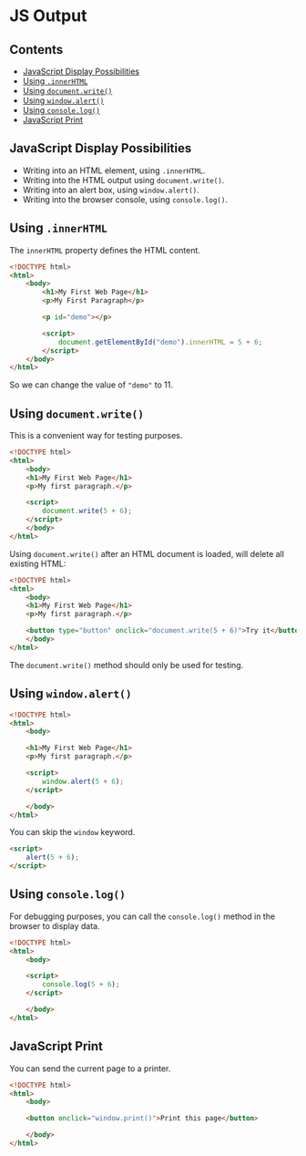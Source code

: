 # JS Output

## Contents

- [JavaScript Display Possibilities](#javascript-display-possibilities)
- [Using `.innerHTML`](#using-innerhtml)
- [Using `document.write()`](#using-documentwrite)
- [Using `window.alert()`](#using-windowalert)
- [Using `console.log()`](#using-consolelog)
- [JavaScript Print](#javascript-print)

## JavaScript Display Possibilities

- Writing into an HTML element, using `.innerHTML`.
- Writing into the HTML output using `document.write()`.
- Writing into an alert box, using `window.alert()`.
- Writing into the browser console, using `console.log()`.

## Using `.innerHTML`

The `innerHTML` property defines the HTML content.

```HTML
<!DOCTYPE html>
<html>
    <body>
        <h1>My First Web Page</h1>
        <p>My First Paragraph</p>

        <p id="demo"></p>

        <script>
            document.getElementById("demo").innerHTML = 5 + 6;
        </script>
    </body>
</html>
```

So we can change the value of `"demo"` to 11.

## Using `document.write()`

This is a convenient way for testing purposes.

```HTML
<!DOCTYPE html>
<html>
    <body>
    <h1>My First Web Page</h1>
    <p>My first paragraph.</p>

    <script>
        document.write(5 + 6);
    </script>
    </body>
</html>
```

Using `document.write()` after an HTML document is loaded, will delete all existing HTML:

```HTML
<!DOCTYPE html>
<html>
    <body>
    <h1>My First Web Page</h1>
    <p>My first paragraph.</p>

    <button type="button" onclick="document.write(5 + 6)">Try it</button>
    </body>
</html>
```

The `document.write()` method should only be used for testing.

## Using `window.alert()`

```HTML
<!DOCTYPE html>
<html>
    <body>

    <h1>My First Web Page</h1>
    <p>My first paragraph.</p>

    <script>
        window.alert(5 + 6);
    </script>

    </body>
</html>
```

You can skip the `window` keyword.

```HTML
<script>
    alert(5 + 6);
</script>
```

## Using `console.log()`

For debugging purposes, you can call the `console.log()` method in the browser to display data.

```HTML
<!DOCTYPE html>
<html>
    <body>

    <script>
        console.log(5 + 6);
    </script>

    </body>
</html>
```

## JavaScript Print

You can send the current page to a printer.

```HTML
<!DOCTYPE html>
<html>
    <body>

    <button onclick="window.print()">Print this page</button>

    </body>
</html>
```
